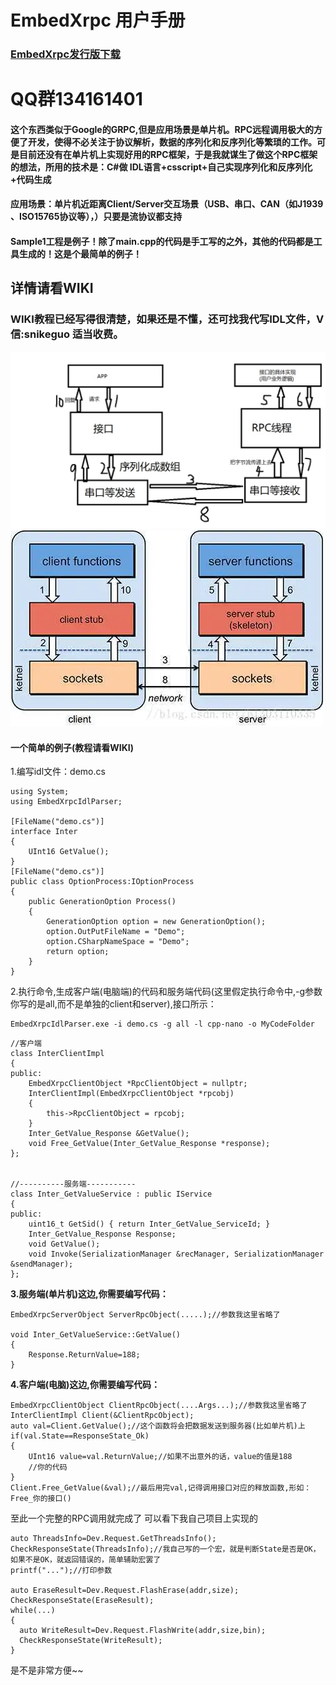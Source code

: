 # EmbedXrpc 用户手册
### [EmbedXrpc发行版下载](https://gitee.com/snikeguo/EmbedXrpc/releases/)
# QQ群134161401
#### 这个东西类似于Google的GRPC,但是应用场景是单片机。RPC远程调用极大的方便了开发，使得不必关注于协议解析，数据的序列化和反序列化等繁琐的工作。可是目前还没有在单片机上实现好用的RPC框架，于是我就谋生了做这个RPC框架的想法，所用的技术是：C#做 IDL语言+csscript+自己实现序列化和反序列化+代码生成
#### 应用场景：单片机近距离Client/Server交互场景（USB、串口、CAN（如J1939 、ISO15765协议等），）只要是流协议都支持
#### Sample1工程是例子！除了main.cpp的代码是手工写的之外，其他的代码都是工具生成的！这是个最简单的例子！
## 详情请看WIKI
### WIKI教程已经写得很清楚，如果还是不懂，还可找我代写IDL文件，V信:snikeguo    适当收费。
![](简单示意图.jpg)
![](网图1.jpg)
#### 一个简单的例子(教程请看WIKI)
1.编写idl文件：demo.cs
```
using System;
using EmbedXrpcIdlParser;

[FileName("demo.cs")]
interface Inter
{
    UInt16 GetValue();
}
[FileName("demo.cs")]
public class OptionProcess:IOptionProcess
{
    public GenerationOption Process()
    {
        GenerationOption option = new GenerationOption();
        option.OutPutFileName = "Demo";
        option.CSharpNameSpace = "Demo";
        return option;
    }
}
```
2.执行命令,生成客户端(电脑端)的代码和服务端代码(这里假定执行命令中,-g参数你写的是all,而不是单独的client和server),接口所示：
```
EmbedXrpcIdlParser.exe -i demo.cs -g all -l cpp-nano -o MyCodeFolder
```

```
//客户端
class InterClientImpl
{
public:
    EmbedXrpcClientObject *RpcClientObject = nullptr;
    InterClientImpl(EmbedXrpcClientObject *rpcobj)
    {
        this->RpcClientObject = rpcobj;
    }
    Inter_GetValue_Response &GetValue();
    void Free_GetValue(Inter_GetValue_Response *response);
};


//----------服务端-----------
class Inter_GetValueService : public IService
{
public:
    uint16_t GetSid() { return Inter_GetValue_ServiceId; }
    Inter_GetValue_Response Response;
    void GetValue();
    void Invoke(SerializationManager &recManager, SerializationManager &sendManager);
};
```

**3.服务端(单片机)这边,你需要编写代码：**
```
EmbedXrpcServerObject ServerRpcObject(.....);//参数我这里省略了

void Inter_GetValueService::GetValue()
{
    Response.ReturnValue=188;
}

```


**4.客户端(电脑)这边,你需要编写代码：**

```
EmbedXrpcClientObject ClientRpcObject(....Args...);//参数我这里省略了
InterClientImpl Client(&ClientRpcObject);
auto val=Client.GetValue();//这个函数将会把数据发送到服务器(比如单片机)上
if(val.State==ResponseState_Ok)
{
    UInt16 value=val.ReturnValue;//如果不出意外的话，value的值是188
    //你的代码
}
Client.Free_GetValue(&val);//最后用完val,记得调用接口对应的释放函数,形如： Free_你的接口()
```

至此一个完整的RPC调用就完成了
可以看下我自己项目上实现的
```
auto ThreadsInfo=Dev.Request.GetThreadsInfo();
CheckResponseState(ThreadsInfo);//我自己写的一个宏，就是判断State是否是OK，如果不是OK，就返回错误的，简单辅助宏罢了
printf("...");//打印参数

auto EraseResult=Dev.Request.FlashErase(addr,size);
CheckResponseState(EraseResult);
while(...)
{
  auto WriteResult=Dev.Request.FlashWrite(addr,size,bin);
  CheckResponseState(WriteResult);
}
```
是不是非常方便~~